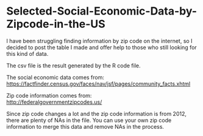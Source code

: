 # Selected-Social-Economic-Data-by-Zipcode-in-the-US

I have been struggling finding information by zip code on the internet, so I decided to post the table I made and offer help to those who still looking for this kind of data. 

The csv file is the result generated by the R code file.   

The social economic data comes from:  
<https://factfinder.census.gov/faces/nav/jsf/pages/community_facts.xhtml>

Zip code information comes from:  
<http://federalgovernmentzipcodes.us/>

Since zip code changes a lot and the zip code information is from 2012, there are plenty of NAs in the file. You can use your own zip code information to merge this data and remove NAs in the process.
